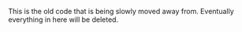 This is the old code that is being slowly moved away from. Eventually everything in here will be deleted.